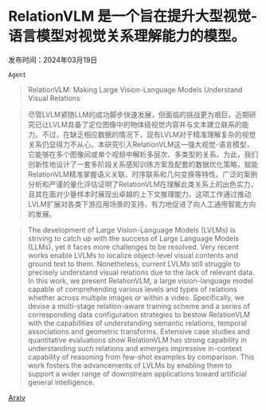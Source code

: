 # RelationVLM 是一个旨在提升大型视觉-语言模型对视觉关系理解能力的模型。

发布时间：2024年03月19日

`Agent`

> RelationVLM: Making Large Vision-Language Models Understand Visual Relations

> 尽管LVLM紧随LLM的成功脚步快速发展，但面临的挑战更为艰巨。近期研究已让LVLM具备了定位图像中的物体级视觉内容并与文本建立联系的能力。不过，在缺乏相应数据的情况下，现有LVLM对于精准理解复杂的视觉关系仍显得力不从心。本研究引入RelationVLM这一强大视觉-语言模型，它能够在多个图像间或单个视频中解析多层次、多类型的关系。为此，我们创新性地设计了一套多阶段关系感知训练方案及配套的数据优化策略，赋能RelationVLM精准掌握语义关联、时序联系和几何变换等特性。广泛的案例分析和严谨的量化评估证明了RelationVLM在理解此类关系上的出色实力，且其在面对少量样本时展现出卓越的上下文推理能力。这项工作通过推动LVLM扩展对各类下游应用场景的支持，有力地促进了向人工通用智能方向的发展。

> The development of Large Vision-Language Models (LVLMs) is striving to catch up with the success of Large Language Models (LLMs), yet it faces more challenges to be resolved. Very recent works enable LVLMs to localize object-level visual contents and ground text to them. Nonetheless, current LVLMs still struggle to precisely understand visual relations due to the lack of relevant data. In this work, we present RelationVLM, a large vision-language model capable of comprehending various levels and types of relations whether across multiple images or within a video. Specifically, we devise a multi-stage relation-aware training scheme and a series of corresponding data configuration strategies to bestow RelationVLM with the capabilities of understanding semantic relations, temporal associations and geometric transforms. Extensive case studies and quantitative evaluations show RelationVLM has strong capability in understanding such relations and emerges impressive in-context capability of reasoning from few-shot examples by comparison. This work fosters the advancements of LVLMs by enabling them to support a wider range of downstream applications toward artificial general intelligence.

[Arxiv](https://arxiv.org/abs/2403.12801)